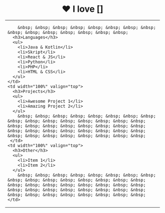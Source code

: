 <h1 align="center">❤️ I love []</h1>

<table width="100%" align="center">
  <tr>
    <td width="100%" valign="top">

	  	&nbsp; &nbsp; &nbsp; &nbsp; &nbsp; &nbsp; &nbsp; &nbsp; &nbsp; &nbsp; &nbsp; &nbsp; &nbsp; &nbsp; &nbsp; 
      <h3>Languages</h3>
      <ul>
        <li>Java & Kotlin</li>
        <li>Skript</li>
        <li>React & JS</li>
        <li>Python</li>
        <li>PHP</li>
        <li>HTML & CSS</li>
      </ul>
    </td>
    <td width="100%" valign="top">
      <h3>Projects</h3>
      <ul>
        <li>Awesome Project 1</li>
        <li>Amazing Project 2</li>
      </ul>  ‎ ‎ ‎ ‎    
	  	&nbsp; &nbsp; &nbsp; &nbsp; &nbsp; &nbsp; &nbsp; &nbsp; &nbsp; &nbsp; &nbsp; &nbsp; &nbsp; &nbsp; &nbsp; &nbsp; &nbsp; &nbsp; &nbsp; &nbsp; &nbsp; &nbsp; &nbsp; &nbsp; &nbsp; &nbsp; &nbsp; &nbsp; &nbsp; &nbsp; &nbsp; &nbsp; &nbsp; &nbsp; &nbsp; &nbsp; &nbsp; &nbsp; &nbsp; &nbsp; 
	 </td>
    <td width="100%" valign="top">
      <h3>Other</h3>
      <ul>
        <li>Item 1</li>
        <li>Item 2</li>
      </ul>
	  	&nbsp; &nbsp; &nbsp; &nbsp; &nbsp; &nbsp; &nbsp; &nbsp; &nbsp; &nbsp; &nbsp; &nbsp; &nbsp; &nbsp; &nbsp; &nbsp; &nbsp; &nbsp; &nbsp; &nbsp; &nbsp; &nbsp; &nbsp; &nbsp; &nbsp; &nbsp; &nbsp; &nbsp; &nbsp; &nbsp; &nbsp; &nbsp; &nbsp; &nbsp; &nbsp; &nbsp; &nbsp; &nbsp; &nbsp; &nbsp; 
    </td>
  </tr>
</table>
